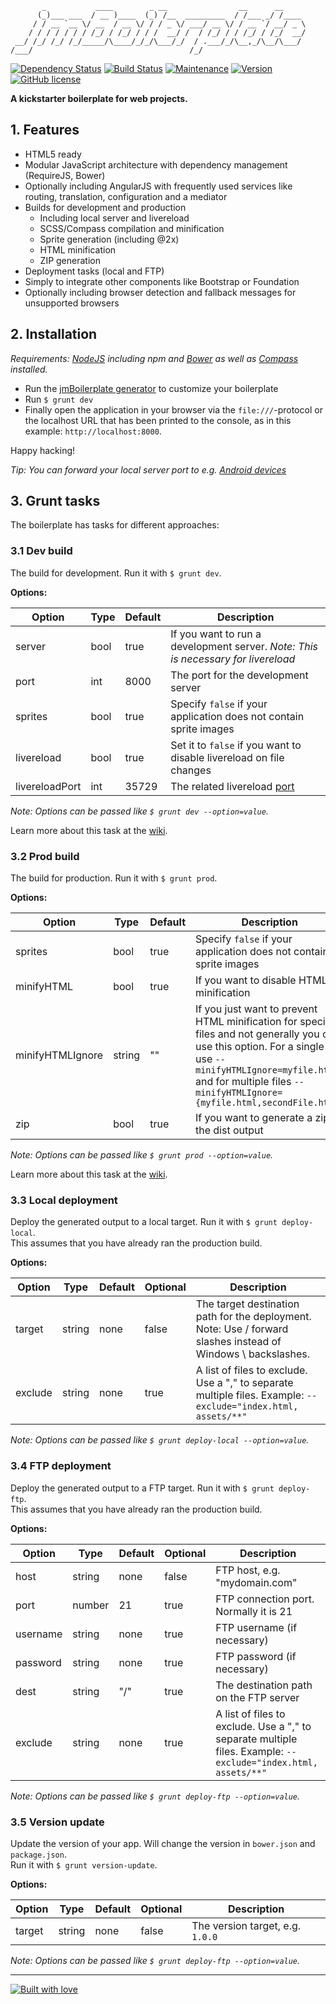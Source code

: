 ```
       _           ____        _ __                __      __     
      (_)___ ___  / __ )____  (_) /__  _________  / /___ _/ /____ 
     / / __ `__ \/ __  / __ \/ / / _ \/ ___/ __ \/ / __ `/ __/ _ \
    / / / / / / / /_/ / /_/ / / /  __/ /  / /_/ / / /_/ / /_/  __/
 __/ /_/ /_/ /_/_____/\____/_/_/\___/_/  / .___/_/\__,_/\__/\___/ 
/___/                                   /_/                       
```

[![Dependency Status](https://www.versioneye.com/user/projects/55f92f283ed89400170006fb/badge.svg?style=flat)](https://www.versioneye.com/user/projects/55f92f283ed89400170006fb)
[![Build Status](https://img.shields.io/travis/julmot/jmBoilerplate/master.svg?style=flat-square)](https://travis-ci.org/julmot/jmBoilerplate)
[![Maintenance](https://img.shields.io/maintenance/yes/2016.svg?style=flat-square)](https://github.com/julmot/jmBoilerplate)
[![Version](https://img.shields.io/bower/v/jmboilerplate.svg?label=version&style=flat-square)](https://github.com/julmot/jmBoilerplate/releases)
[![GitHub license](https://img.shields.io/badge/license-MIT-blue.svg?style=flat-square)](https://raw.githubusercontent.com/julmot/jmBoilerplate/master/LICENSE)

**A kickstarter boilerplate for web projects.**

## 1. Features

- HTML5 ready
- Modular JavaScript architecture with dependency management (RequireJS, Bower)
- Optionally including AngularJS with frequently used
  services like routing, translation, configuration and a mediator
- Builds for development and production
  - Including local server and livereload
  - SCSS/Compass compilation and minification
  - Sprite generation (including @2x)
  - HTML minification
  - ZIP generation
- Deployment tasks (local and FTP)
- Simply to integrate other components like Bootstrap or Foundation
- Optionally including browser detection and fallback messages 
  for unsupported browsers

## 2. Installation

_Requirements: [NodeJS](https://nodejs.org/) including npm and
[Bower](http://bower.io/#install-bower) as well as 
[Compass](http://compass-style.org/install/) installed._

- Run the [jmBoilerplate generator](https://github.com/julmot/generator-jmboilerplate)
  to customize your boilerplate
- Run ``$ grunt dev``
- Finally open the application in your browser via
  the `file:///`-protocol or the localhost URL that has been printed to the
  console, as in this example: `http://localhost:8000`.

Happy hacking!

_Tip: You can forward your local server port to e.g. 
[Android devices](https://developers.google.com/web/tools/chrome-devtools/debug/remote-debugging/remote-debugging)_

## 3. Grunt tasks
The boilerplate has tasks for different approaches:

### 3.1 Dev build
The build for development. Run it with `$ grunt dev`.

**Options:**

| Option         	| Type 	| Default 	| Description                                                                                     |
|----------------	|------	|---------	|-------------------------------------------------------------------------------------------------|
| server         	| bool 	| true    	| If you want to run a development server. _Note: This is necessary for livereload_               |
| port           	| int  	| 8000    	| The port for the development server                                                             |
| sprites        	| bool 	| true    	| Specify `false` if your application does not contain sprite images                              |
| livereload     	| bool 	| true    	| Set it to `false` if you want to disable livereload on file changes                	          |
| livereloadPort 	| int  	| 35729   	| The related livereload [port](https://github.com/gruntjs/grunt-contrib-watch#optionslivereload) |

_Note: Options can be passed like `$ grunt dev --option=value`._

Learn more about this task at the [wiki](https://github.com/julmot/jmBoilerplate/wiki/Dev-build).

### 3.2 Prod build
The build for production. Run it with `$ grunt prod`.

**Options:**

| Option           	| Type   	| Default 	| Description                                                                                                                                                                                                                                           |
|------------------	|--------	|---------	|---------------------------------------------------------------------------------------------------------------------------------------------------------------------------------------------------------------------------------------------------    |
| sprites          	| bool   	| true    	| Specify `false` if your application does not contain sprite images                                                                                                                                                                                    |
| minifyHTML       	| bool   	| true    	| If you want to disable HTML minification                                                                                                                                                                                                              |
| minifyHTMLIgnore 	| string 	| ""      	| If you just want to prevent HTML minification for specific files and not generally you can use this option. For a single file use `--minifyHTMLIgnore=myfile.html` and for multiple files `--minifyHTMLIgnore={myfile.html,secondFile.html}`          |
| zip              	| bool   	| true    	| If you want to generate a zip of the dist output                                                                                                                                                                                                      |

_Note: Options can be passed like `$ grunt prod --option=value`._

Learn more about this task at the [wiki](https://github.com/julmot/jmBoilerplate/wiki/Prod-build).

### 3.3 Local deployment
Deploy the generated output to a local target. Run it with `$ grunt deploy-local`.  
This assumes that you have already ran the production build.

**Options:**

| Option  | Type   | Default | Optional | Description                                                                                                    |
|---------|--------|---------|----------|----------------------------------------------------------------------------------------------------------------|
| target  | string | none    | false    | The target destination path for the deployment. Note: Use / forward slashes instead of Windows \ backslashes.  |
| exclude | string | none    | true     | A list of files to exclude. Use a "," to separate multiple files. Example: `--exclude="index.html, assets/**"` |

_Note: Options can be passed like `$ grunt deploy-local --option=value`._

### 3.4 FTP deployment
Deploy the generated output to a FTP target. Run it with `$ grunt deploy-ftp`.  
This assumes that you have already ran the production build.

**Options:**

| Option   | Type   | Default | Optional | Description                                                                                                    |
|----------|--------|---------|----------|----------------------------------------------------------------------------------------------------------------|
| host     | string | none    | false    | FTP host, e.g. "mydomain.com"                                                                                  |
| port     | number | 21      | true     | FTP connection port. Normally it is 21                                                                         |
| username | string | none    | true     | FTP username (if necessary)                                                                                    |
| password | string | none    | true     | FTP password (if necessary)                                                                                    |
| dest     | string | "/"     | true     | The destination path on the FTP server                                                                         |
| exclude  | string | none    | true     | A list of files to exclude. Use a "," to separate multiple files. Example: `--exclude="index.html, assets/**"` |

_Note: Options can be passed like `$ grunt deploy-ftp --option=value`._

### 3.5 Version update
Update the version of your app. Will change the version in `bower.json` and `package.json`.  
Run it with `$ grunt version-update`.

**Options:**

| Option | Type   | Default | Optional | Description                      |
|--------|--------|---------|----------|----------------------------------|
| target | string | none    | false    | The version target, e.g. `1.0.0` |

_Note: Options can be passed like `$ grunt deploy-ftp --option=value`._

___

[![Built with love](http://forthebadge.com/images/badges/built-with-love.svg)](http://github.com/julmot/jmBoilerplate)
